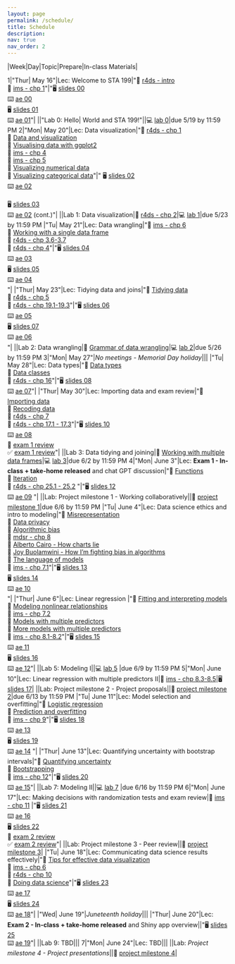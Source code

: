 ```yaml
---
layout: page
permalink: /schedule/
title: Schedule
description: 
nav: true
nav_order: 2
---
```


|Week|Day|Topic|Prepare|In-class Materials|

1|"Thur| May 16"|Lec: Welcome to STA 199|"📗 [r4ds - intro](https://r4ds.hadley.nz/intro.html) <br>
📘 [ims - chp 1](https://openintro-ims2.netlify.app/01-data-hello)"|"🖥️ [slides 00](/slides/00-welcome-199.html) <br>
⌨️ [ae 00](/ae/ae-00-unvotes.html) <br> 
🖥️ [slides 01](/slides/01-meet-the-toolkit.html) <br>
⌨️ [ae 01](/ae/ae-01-meet-the-penguins.html)"|
||"Lab 0: Hello| World and STA 199!"||💻 [lab 0](/labs/lab-0.html)|due 5/19 by 11:59 PM
2|"Mon| May 20"|Lec: Data visualization|"📗 [r4ds - chp 1](https://r4ds.hadley.nz/data-visualize) <br>
🎥 [Data and visualization](https://youtu.be/FddF4b_GuTI) <br>
🎥 [Visualising data with ggplot2](https://youtu.be/s2NF2J36ljE) <br> 
📘 [ims - chp 4](https://openintro-ims2.netlify.app/04-explore-categorical) <br>
📘 [ims - chp 5](https://openintro-ims2.netlify.app/05-explore-numerical) <br>
🎥 [Visualizing numerical data](https://youtu.be/waBabVTI8ec) <br>
🎥 [Visualizing categorical data](https://youtu.be/21h3rEO8k2E)"|"
🖥️ [slides 02](/slides/02-grammar-of-graphics.html) <br>
⌨️ [ae 02](/ae/ae-02-bechdel-dataviz.html) <br>  
🖥️ [slides 03](/slides/03-visualizing-data.html) <br>
⌨️ [ae 02](/ae/ae-02-bechdel-dataviz.html) (cont.)"|
||Lab 1: Data visualization|📗 [r4ds - chp 2](https://r4ds.hadley.nz/workflow-basics)|💻 [lab 1](/labs/lab-1.html)|due 5/23 by 11:59 PM
|"Tu| May 21"|Lec: Data wrangling|"📘 [ims - chp 6](https://openintro-ims2.netlify.app/06-explore-applications) <br>
🎥 [Working with a single data frame](https://youtu.be/0229Uq2hkJo) <br>
📗 [r4ds - chp 3.6-3.7](https://r4ds.hadley.nz/data-transform) <br>
📗 [r4ds - chp 4](https://r4ds.hadley.nz/workflow-style)"|"🖥️ [slides 04](/slides/04-dataviz-overview.html) <br>
⌨️ [ae 03](/ae/ae-03-duke-forest.html) <br>
🖥️ [slides 05](/slides/05-grammar-of-data-wrangling.html) <br>
⌨️ [ae 04](/ae/ae-04-flights-wrangling.html) <br>"|
|"Thur| May 23"|Lec: Tidying data and joins|"🎥 [Tidying data](https://youtu.be/x3KM5uxaFdI) <br>
📗 [r4ds - chp 5](https://r4ds.hadley.nz/data-tidy)<br>
📗 [r4ds - chp 19.1-19.3](https://r4ds.hadley.nz/joins)"|"🖥️ [slides 06](/slides/06-tidying-data.html) <br>
⌨️ [ae 05](/ae/ae-05-majors-tidying.html) <br>
🖥️ [slides 07](/slides/07-joining-data.html) <br>
⌨️ [ae 06](/ae/ae-06-population-joining.html) <br>"|
||Lab 2: Data wrangling|🎥 [Grammar of data wrangling](https://youtu.be/ZCaYBES_VEk)|💻 [lab 2](/labs/lab-2.html)|due 5/26 by 11:59 PM
3|"Mon| May 27"|*No meetings - Memorial Day holiday*|||
|"Tu| May 28"|Lec: Data types|"🎥 [Data types](https://youtu.be/WsxLbtWbEfc) <br>
🎥 [Data classes](https://youtu.be/dozvSVQcqqg) <br>
📗 [r4ds - chp 16](https://r4ds.hadley.nz/factors)"|"🖥️ [slides 08](/slides/08-data-types-classes.html) <br>
⌨️ [ae 07](/ae/ae-07-population-types.html)"|
|"Thur| May 30"|Lec: Importing data and exam review|"🎥 [Importing data](https://youtu.be/tIMaRYiuEFA) <br>
🎥 [Recoding data](https://youtu.be/O8qxV3N4D5Q) <br>
📗 [r4ds - chp 7](https://r4ds.hadley.nz/data-import.html) <br>
📗 [r4ds - chp 17.1 - 17.3](https://r4ds.hadley.nz/datetimes.html)"|"🖥️ [slides 10](/slides/10-importing-recoding-data.html) <br>
⌨️ [ae 08](/ae/ae-08-data-import.html) <br>
📝 [exam 1 review](/exam-review/exam-1-review.html) <br>
✅ [exam 1 review](/exam-review/exam-1-review-A.html)"|
||Lab 3: Data tidying and joining|🎥 [Working with multiple data frames](https://youtu.be/VdV5ABsaf5Y)|💻 [lab 3](/labs/lab-3.html)|due 6/2 by 11:59 PM
4|"Mon| June 3"|Lec: **Exam 1 - In-class + take-home released** and chat GPT discussion|"🎥 [Functions](https://youtu.be/6KWlPhPMluE) <br>
🎥 [Iteration](https://youtu.be/x3UMny1fQhc) <br>
📗 [r4ds - chp 25.1 - 25.2](https://r4ds.hadley.nz/functions) "|"🖥️ [slides 12](/slides/12-chat-gpt.html) <br>
⌨️ [ae 09](/ae/ae-09-chronicle-scrape.html) "|
||Lab: Project milestone 1 - Working collaboratively||📓 [project milestone 1](/project/1-working-collaboratively.html)|due 6/6 by 11:59 PM
|"Tu| June 4"|Lec: Data science ethics and intro to modeling|"🎥 [Misrepresentation](https://youtu.be/C_-rTKfswUI) <br>
🎥 [Data privacy](https://youtu.be/c4fvdoNbcSw) <br>
🎥 [Algorithmic bias](https://youtu.be/E2eD72pwtps) <br>
📕 [mdsr - chp 8](https://mdsr-book.github.io/mdsr2e/ch-ethics.html) <br>
🎥 [Alberto Cairo - How charts lie](https://youtu.be/Low28hx4wyk) <br>
🎥 [Joy Buolamwini - How I’m fighting bias in algorithms](https://youtu.be/UG_X_7g63rY)<br>
🎥 [The language of models](https://youtu.be/MWkkvDopBKc) <br>
📘 [ims - chp 7.1](https://openintro-ims2.netlify.app/07-model-slr)"|"🖥️ [slides 13](/slides/13-ethics.html)<br>
🖥️ [slides 14](/slides/14-language-of-models.html) <br>
⌨️ [ae 10](/ae/ae-10-modeling-fish.html) <br>"|
|"Thur| June 6"|Lec: Linear regression |"🎥 [Fitting and interpreting models](https://youtu.be/69U92Q3pwnA) <br>
🎥 [Modeling nonlinear relationships](https://youtu.be/j4MZ6ZdHnHg) <br>
📘 [ims - chp 7.2](https://openintro-ims2.netlify.app/07-model-slr#sec-least-squares-regression) <br>
🎥 [Models with multiple predictors](https://youtu.be/mjkNabD4oi4) <br>
🎥 [More models with multiple predictors](https://youtu.be/nJAYRnLPb10) <br>
📘 [ims - chp 8.1-8.2](https://openintro-ims.netlify.app/model-mlr.html)"|"🖥️ [slides 15](/slides/15-linear-model-single-predictor.html) <br>
⌨️ [ae 11](/ae/ae-11-modeling-penguins.html) <br>
🖥️ [slides 16](/slides/16-linear-model-multiple-predictors-I.html) <br>
⌨️ [ae 12](/ae/ae-12-modeling-penguins-multi.html)"|
||Lab 5: Modeling I||💻 [lab 5](/labs/lab-6.html) |due 6/9 by 11:59 PM
5|"Mon| June 10"|Lec: Linear regression with multiple predictors II|📘 [ims - chp 8.3-8.5](https://openintro-ims.netlify.app/model-mlr.html)|🖥️ [slides 17](/slides/17-linear-model-multiple-predictors-II.html)|
||Lab: Project milestone 2 - Project proposals||📓 [project milestone 2](/project/2-proposal.html)|due 6/13 by 11:59 PM
|"Tu| June 11"|Lec: Model selection and overfitting|"🎥 [Logistic regression](https://youtu.be/AidXFYSYfJg) <br>
🎥 [Prediction and overfitting](https://youtu.be/Qd4lu_Lmwi0) <br>
📘 [ims - chp 9](https://openintro-ims.netlify.app/model-logistic.html#model-logistic)"|"🖥️ [slides 18](/slides/18-model-selection-overfitting.html) <br>
⌨️ [ae 13](/ae/ae-13-modeling-loans.html) <br>
🖥️ [slides 19](/slides/19-logistic-regression.html) <br>
⌨️ [ae 14](/ae/ae-14-spam-filter.html) "|
|"Thur| June 13"|Lec: Quantifying uncertainty with bootstrap intervals|"🎥 [Quantifying uncertainty](https://www.youtube.com/watch?v=LYpKrtZmQtI) <br>
🎥 [Bootstrapping](https://youtu.be/bdqpI3iVOso) <br>
📘 [ims - chp 12](https://openintro-ims2.netlify.app/12-foundations-bootstrapping)"|"🖥️ [slides 20](/slides/20-bootstrap.html) <br>
⌨️ [ae 15](/ae/ae-15-duke-forest-bootstrap.html)"|
||Lab 7: Modeling II||💻 [lab 7](/labs/lab-7.html) |due 6/16 by 11:59 PM
6|"Mon| June 17"|Lec: Making decisions with randomization tests and exam review|📘 [ims - chp 11](https://openintro-ims2.netlify.app/11-foundations-randomization) |"🖥️ [slides 21](/slides/21-randomization.html) <br>
⌨️ [ae 16](/ae/ae-16-equality-randomization.html) <br>
🖥️ [slides 22](/slides/22-exam-2-review.html)<br>
📝 [exam 2 review](/exam-review/exam-2-review.html) <br>
✅ [exam 2 review](/exam-review/exam-2-review-A.html)"|
||Lab: Project milestone 3 - Peer review||📓 [project milestone 3](/project/3-peer-review.html)|
|"Tu| June 18"|Lec: Communicating data science results effectively|"🎥 [Tips for effective data visualization](https://youtu.be/ZrifrBvFWgg) <br>
📘 [ims - chp 6](https://openintro-ims.netlify.app/explore-applications.html) <br>
📗 [r4ds - chp 10](https://r4ds.hadley.nz/eda) <br>
🎥 [Doing data science](https://youtu.be/b9lSW0kyqBg)"|"🖥️ [slides 23](/slides/23-communicate.html) <br>
⌨️ [ae 17](/ae/ae-17-effective-dataviz.html) <br>
🖥️ [slides 24](/slides/24-quarto.html) <br>
⌨️ [ae 18](/ae/ae-18-second-to-last-ae.html)"|
|"Wed| June 19"|*Juneteenth holiday*|||
|"Thur| June 20"|Lec: **Exam 2 - In-class + take-home released** and Shiny app overview||"🖥️ [slides 25](/slides/25-wrapup-shiny.html) <br>
⌨️ [ae 19](/ae/ae-19-last-ae.html)"|
||Lab 9: TBD|||
7|"Mon| June 24"|Lec: TBD|||
||Lab: *Project milestone 4 - Project presentations*||📓 [project milestone 4](/project/4-writeup-presentation.html)|